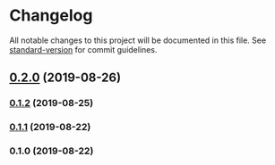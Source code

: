 # Changelog

All notable changes to this project will be documented in this file. See [standard-version](https://github.com/conventional-changelog/standard-version) for commit guidelines.

## [0.2.0](https://github.com/Yancey-Blog/blog-cms-v2/compare/v0.1.2...v0.2.0) (2019-08-26)

### [0.1.2](https://github.com/Yancey-Blog/blog-cms-v2/compare/v0.1.1...v0.1.2) (2019-08-25)

### [0.1.1](https://github.com/Yancey-Blog/blog-cms-v2/compare/v0.1.0...v0.1.1) (2019-08-22)

### 0.1.0 (2019-08-22)
